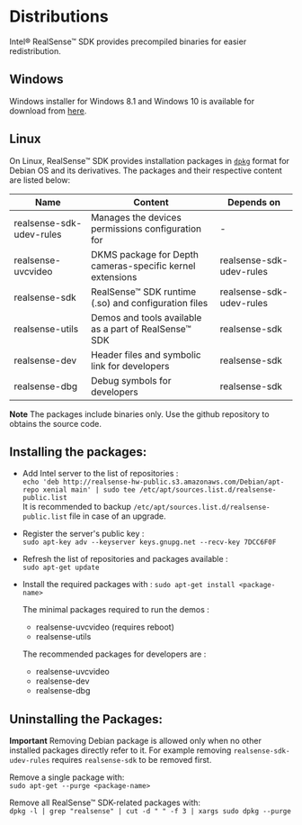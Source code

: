 # Distributions

Intel® RealSense™ SDK provides precompiled binaries for easier redistribution.

## Windows
Windows installer for Windows 8.1 and Windows 10 is available for download from [here](./tbd).  

## Linux
On Linux, RealSense™ SDK provides installation packages in [`dpkg`](https://en.wikipedia.org/wiki/Dpkg) format for Debian OS and its derivatives.
The packages and their respective content are listed below:  

Name    |      Content   | Depends on |
-------- | ------------ | ---------------- |
realsense-sdk-udev-rules | Manages the devices permissions configuration for | -
realsense-uvcvideo | DKMS package for Depth cameras-specific kernel extensions | realsense-sdk-udev-rules
realsense-sdk | RealSense™ SDK runtime (.so) and configuration files | realsense-sdk-udev-rules
realsense-utils | Demos and tools available as a part of RealSense™ SDK | realsense-sdk
realsense-dev | Header files and symbolic link for developers | realsense-sdk
realsense-dbg | Debug symbols for developers  | realsense-sdk

**Note** The packages include binaries only.
Use the github repository to obtains the source code.

## Installing the packages:
- Add Intel server  to the list of repositories :  
`echo 'deb http://realsense-hw-public.s3.amazonaws.com/Debian/apt-repo xenial main' | sudo tee /etc/apt/sources.list.d/realsense-public.list`  
It is recommended to backup `/etc/apt/sources.list.d/realsense-public.list` file in case of an upgrade.

- Register the server's public key :  
`sudo apt-key adv --keyserver keys.gnupg.net --recv-key 7DCC6F0F`  
- Refresh the list of repositories and packages available :  
`sudo apt-get update`  

- Install the required packages with :
`sudo apt-get install <package-name>`

  The minimal packages required to run the demos :
  - realsense-uvcvideo (requires reboot)
  - realsense-utils  

  The recommended packages for developers are :
  - realsense-uvcvideo
  - realsense-dev
  - realsense-dbg  

## Uninstalling the Packages:
**Important** Removing Debian package is allowed only when no other installed packages directly refer to it. For example removing `realsense-sdk-udev-rules` requires `realsense-sdk` to be removed first.

  Remove a single package with:   
   `sudo apt-get --purge <package-name>`  

   Remove all RealSense™ SDK-related packages with:   
 `dpkg -l | grep "realsense" | cut -d " " -f 3 | xargs sudo dpkg --purge`  
